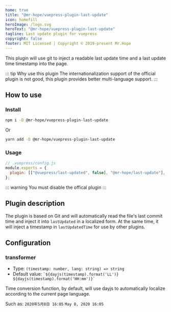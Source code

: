 ```yaml
---
home: true
title: "@mr-hope/vuepress-plugin-last-update"
icon: homefill
heroImage: /logo.svg
heroText: "@mr-hope/vuepress-plugin-last-update"
tagline: Last update plugin for vuepress
copyright: false
footer: MIT Licensed | Copyright © 2019-present Mr.Hope
---
```


This plugin will use git to inject a readable last update time and a last update time timestamp into the page.

::: tip Why use this plugin
The internationalization support of the official plugin is not good, this plugin provides better multi-language support.
:::

## How to use

### Install

```bash
npm i -D @mr-hope/vuepress-plugin-last-update
```

Or

```bash
yarn add -D @mr-hope/vuepress-plugin-last-update
```

### Usage

```js {3-6}
// .vuepress/config.js
module.exports = {
  plugin: [["@vuepress/last-updated", false], "@mr-hope/last-update"],
};
```

::: warning
You must disable the offical plugin
:::

## Plugin description

The plugin is based on Git and will automatically read the file's last commit time and inject it into `lastUpdated` in a localized form. At the same time, it will inject a timestamp in `lastUpdatedTime` for use by other plugins.

## Configuration

### transformer

- Type: `(timestamp: number, lang: string) => string`
- Default value: `` `${dayjs(timestamp).format('LL')} ${dayjs(timestamp).format('HH:mm')}` ``

Time conversion function, by default, will use dayjs to automatically localize according to the current page language.

Such as: `2020年5月8日 16:05` `May 8, 2020 16:05`
